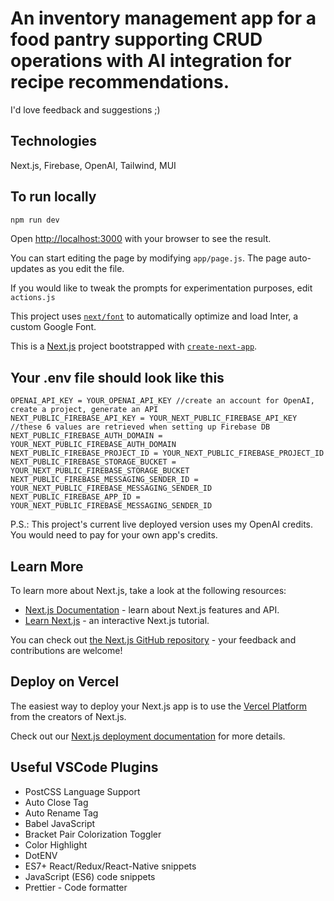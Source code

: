 # An inventory management app for a food pantry supporting CRUD operations with AI integration for recipe recommendations.

I'd love feedback and suggestions ;)

## Technologies

Next.js, Firebase, OpenAI, Tailwind, MUI

## To run locally

```bash
npm run dev
```

Open [http://localhost:3000](http://localhost:3000) with your browser to see the result.

You can start editing the page by modifying `app/page.js`. The page auto-updates as you edit the file.

If you would like to tweak the prompts for experimentation purposes, edit `actions.js`

This project uses [`next/font`](https://nextjs.org/docs/basic-features/font-optimization) to automatically optimize and load Inter, a custom Google Font.

This is a [Next.js](https://nextjs.org/) project bootstrapped with [`create-next-app`](https://github.com/vercel/next.js/tree/canary/packages/create-next-app).

## Your .env file should look like this

```
OPENAI_API_KEY = YOUR_OPENAI_API_KEY //create an account for OpenAI, create a project, generate an API
NEXT_PUBLIC_FIREBASE_API_KEY = YOUR_NEXT_PUBLIC_FIREBASE_API_KEY //these 6 values are retrieved when setting up Firebase DB
NEXT_PUBLIC_FIREBASE_AUTH_DOMAIN = YOUR_NEXT_PUBLIC_FIREBASE_AUTH_DOMAIN
NEXT_PUBLIC_FIREBASE_PROJECT_ID = YOUR_NEXT_PUBLIC_FIREBASE_PROJECT_ID
NEXT_PUBLIC_FIREBASE_STORAGE_BUCKET = YOUR_NEXT_PUBLIC_FIREBASE_STORAGE_BUCKET
NEXT_PUBLIC_FIREBASE_MESSAGING_SENDER_ID = YOUR_NEXT_PUBLIC_FIREBASE_MESSAGING_SENDER_ID
NEXT_PUBLIC_FIREBASE_APP_ID = YOUR_NEXT_PUBLIC_FIREBASE_MESSAGING_SENDER_ID
```
P.S.: This project's current live deployed version uses my OpenAI credits. You would need to pay for your own app's credits.
## Learn More

To learn more about Next.js, take a look at the following resources:

- [Next.js Documentation](https://nextjs.org/docs) - learn about Next.js features and API.
- [Learn Next.js](https://nextjs.org/learn) - an interactive Next.js tutorial.

You can check out [the Next.js GitHub repository](https://github.com/vercel/next.js/) - your feedback and contributions are welcome!

## Deploy on Vercel

The easiest way to deploy your Next.js app is to use the [Vercel Platform](https://vercel.com/new?utm_medium=default-template&filter=next.js&utm_source=create-next-app&utm_campaign=create-next-app-readme) from the creators of Next.js.

Check out our [Next.js deployment documentation](https://nextjs.org/docs/deployment) for more details.

## Useful VSCode Plugins
- PostCSS Language Support
- Auto Close Tag
- Auto Rename Tag
- Babel JavaScript
- Bracket Pair Colorization Toggler
- Color Highlight
- DotENV
- ES7+ React/Redux/React-Native snippets
- JavaScript (ES6) code snippets
- Prettier - Code formatter
